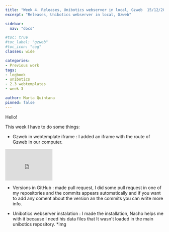 ```yaml
---
title: "Week 4. Releases, Unibotics webserver in local, Gzweb  15/12/2020"
excerpt: "Releases, Unibotics webserver in local, Gzweb"

sidebar:
  nav: "docs"

#toc: true
#toc_label: "gzweb"
#toc_icon: "cog"
classes: wide

categories:
- Previous work
tags:
- logbook
- unibotics
- 2.3 webtemplates
- week 3

author: Marta Quintana
pinned: false
---
```


Hello!

This week I have to do some things:

-  Gzweb in webtemplate iframe : I added an iframe with the route of Gzweb in our computer.
<iframe width="150" height="100" src="https://youtube.com/embed/kxuV7EMrbVk" frameborder="0" allow="autoplay; encrypted-media" allowfullscreen></iframe>

- Versions in GitHub : made pull request, I did some pull request in one of my repositories and the commits appears automatically and if you want to add any coment about the version an the commits you can write more info.
 
- Unibotics webserver instalation : I made the installation, Nacho helps me with it because I need his data files that It wasn't loaded in the main unibotics repository. *img
